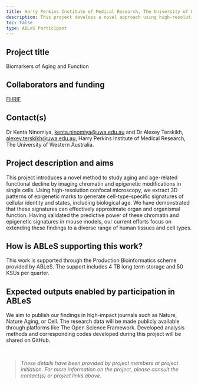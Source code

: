 ```yaml
---
title: Harry Perkins Institute of Medical Research, The University of Western Australia
description: This project develops a novel approach using high-resolution confocal imaging of chromatin and epigenetics in single cells to derive cell-type-specific signatures of cellular identity and state, such as biological age, and to approximate organ and organism function. The predictive value of these signatures, demonstrated in mice, is now being expanded to human tissues.
toc: false
type: ABLeS Participant
---
```


## Project title

Biomarkers of Aging and Function

## Collaborators and funding

[FHRIF](https://fhrifund.health.wa.gov.au)

## Contact(s)

Dr Kenta Ninomiya, <kenta.ninomiya@uwa.edu.au> and Dr Alexey Terskikh, <alexey.terskikh@uwa.edu.au>, Harry Perkins Institute of Medical Research, The University of Western Australia.

## Project description and aims

This project introduces a novel method to study aging and age-related functional decline by imaging chromatin and epigenetic modifications in single cells. Using high-resolution confocal microscopy, we extract 3D patterns of epigenetic marks to generate cell-type-specific signatures of cellular identity and states, including biological age. We have demonstrated that these signatures can effectively approximate organ and organismal function. Having validated the predictive power of these chromatin and epigenetic signatures in mouse models, our current efforts focus on extending these findings to a diverse range of human tissues and cell types.

## How is ABLeS supporting this work?

This work is supported through the Production Bioinformatics scheme provided by ABLeS. The support includes 4 TB long term storage and 50 KSUs per quarter.

## Expected outputs enabled by participation in ABLeS

We aim to publish our findings in high-impact journals such as Nature, Nature Aging, or Cell. The research data will be made publicly available through platforms like The Open Science Framework. Developed analysis methods and corresponding codes developed during this project will be shared on GitHub. 

<br/>

> *These details have been provided by project members at project initiation. For more information on the project, please consult the contact(s) or project links above.*
